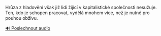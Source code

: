 
Hrůza z hladovění však již lidi žijící v kapitalistické společnosti nesužuje. Ten, kdo je schopen pracovat, vydělá mnohem více, než je nutné pro pouhou obživu.

[🔊 Poslechnout audio](/data/7-paragraphs/audio/chapter_108/para_004-Hrza-z-hladovn-vak-ji-lidi-ijc-v-kapitalis.mp3)
